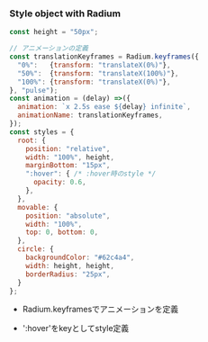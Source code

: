 ### Style object with Radium

```js
const height = "50px";

// アニメーションの定義
const translationKeyframes = Radium.keyframes({
  "0%":   {transform: "translateX(0%)"},
  "50%":  {transform: "translateX(100%)"},
  "100%": {transform: "translateX(0%)"},
}, "pulse");
const animation = (delay) =>({
  animation: `x 2.5s ease ${delay} infinite`,
  animationName: translationKeyframes,
});
const styles = {
  root: {
    position: "relative",
    width: "100%", height,
    marginBottom: "15px",
    ":hover": { /* :hover時のstyle */
      opacity: 0.6,
    },
  },
  movable: {
    position: "absolute",
    width: "100%",
    top: 0, bottom: 0,
  },
  circle: {
    backgroundColor: "#62c4a4",
    width: height, height,
    borderRadius: "25px",
  }
};
```

<ul>
  <li>
    <p class="smaller">Radium.keyframesでアニメーションを定義</p>
  </li>
  <li>
    <p class="smaller">':hover'をkeyとしてstyle定義</p>
  </li>
</ul>
